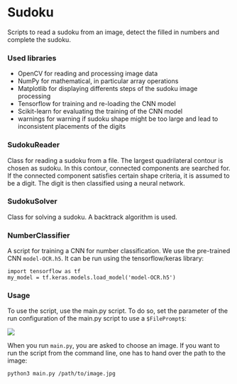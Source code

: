 # Sudoku
Scripts to read a sudoku from an image, detect the filled in numbers and complete the sudoku.

### Used libraries
- OpenCV for reading and processing image data
- NumPy for mathematical, in particular array operations
- Matplotlib for displaying differents steps of the sudoku image processing
- Tensorflow for training and re-loading the CNN model
- Scikit-learn for evaluating the training of the CNN model
- warnings for warning if sudoku shape might be too large and lead to inconsistent placements of the digits

### SudokuReader
Class for reading a sudoku from a file. The largest quadrilateral contour is chosen as sudoku. In this contour, connected components are searched for. If the connected component satisfies certain shape criteria, it is assumed to be a digit. The digit is then classified using a neural network. 

### SudokuSolver
Class for solving a sudoku. A backtrack algorithm is used.

### NumberClassifier
A script for training a CNN for number classification. We use the pre-trained CNN `model-OCR.h5`. It can be run using the tensorflow/keras library:

```
import tensorflow as tf
my_model = tf.keras.models.load_model('model-OCR.h5')
```

### Usage
To use the script, use the main.py script. To do so, set the parameter of the run configuration of the main.py script to use a `$FilePrompt$`:

![](/home/maurus/originate_Projects/sudoku-solver/sudoku-solver/SetRunConfiguration.png)

When you run `main.py`, you are asked to choose an image. If you want to run the script from the command line, one has to hand over the path to the image:

```bash
python3 main.py /path/to/image.jpg
```